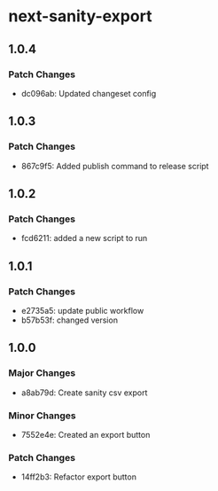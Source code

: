 # next-sanity-export

## 1.0.4

### Patch Changes

- dc096ab: Updated changeset config

## 1.0.3

### Patch Changes

- 867c9f5: Added publish command to release script

## 1.0.2

### Patch Changes

- fcd6211: added a new script to run

## 1.0.1

### Patch Changes

- e2735a5: update public workflow
- b57b53f: changed version

## 1.0.0

### Major Changes

- a8ab79d: Create sanity csv export

### Minor Changes

- 7552e4e: Created an export button

### Patch Changes

- 14ff2b3: Refactor export button
